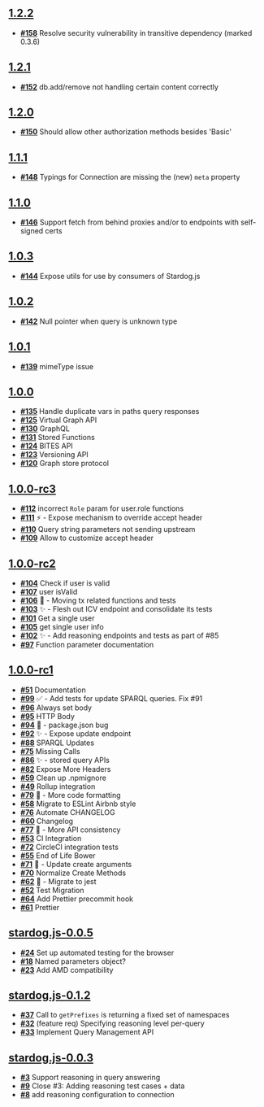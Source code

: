 
## [**1.2.2**](https://github.com/stardog-union/stardog.js/issues?milestone=16&state=open)
- [**#158**](https://github.com/stardog-union/stardog.js/issues/158) Resolve security vulnerability in transitive dependency (marked 0.3.6)

## [**1.2.1**](https://github.com/stardog-union/stardog.js/issues?milestone=15&state=open)
- [**#152**](https://github.com/stardog-union/stardog.js/issues/152) db.add/remove not handling certain content correctly

## [**1.2.0**](https://github.com/stardog-union/stardog.js/issues?milestone=14&state=closed)
- [**#150**](https://github.com/stardog-union/stardog.js/issues/150) Should allow other authorization methods besides 'Basic'

## [**1.1.1**](https://github.com/stardog-union/stardog.js/issues?milestone=13&state=closed)
- [**#148**](https://github.com/stardog-union/stardog.js/issues/148) Typings for Connection are missing the (new) `meta` property

## [**1.1.0**](https://github.com/stardog-union/stardog.js/issues?milestone=12&state=closed)
- [**#146**](https://github.com/stardog-union/stardog.js/issues/146) Support fetch from behind proxies and/or to endpoints with self-signed certs

## [**1.0.3**](https://github.com/stardog-union/stardog.js/issues?milestone=10&state=closed)
- [**#144**](https://github.com/stardog-union/stardog.js/issues/144) Expose utils for use by consumers of Stardog.js

## [**1.0.2**](https://github.com/stardog-union/stardog.js/issues?milestone=8&state=closed)
- [**#142**](https://github.com/stardog-union/stardog.js/issues/142) Null pointer when query is unknown type

## [**1.0.1**](https://github.com/stardog-union/stardog.js/issues?milestone=9&state=closed)
- [**#139**](https://github.com/stardog-union/stardog.js/issues/139) mimeType issue

## [**1.0.0**](https://github.com/stardog-union/stardog.js/issues?milestone=7&state=closed)
- [**#135**](https://github.com/stardog-union/stardog.js/issues/135) Handle duplicate vars in paths query responses
- [**#125**](https://github.com/stardog-union/stardog.js/issues/125) Virtual Graph API
- [**#130**](https://github.com/stardog-union/stardog.js/issues/130) GraphQL
- [**#131**](https://github.com/stardog-union/stardog.js/issues/131) Stored Functions
- [**#124**](https://github.com/stardog-union/stardog.js/issues/124) BITES API
- [**#123**](https://github.com/stardog-union/stardog.js/issues/123) Versioning API
- [**#120**](https://github.com/stardog-union/stardog.js/issues/120) Graph store protocol

## [**1.0.0-rc3**](https://github.com/stardog-union/stardog.js/issues?milestone=6&state=closed)
- [**#112**](https://github.com/stardog-union/stardog.js/issues/112) incorrect `Role` param for user.role functions
- [**#111**](https://github.com/stardog-union/stardog.js/issues/111) ⚡️ - Expose mechanism to override accept header
- [**#110**](https://github.com/stardog-union/stardog.js/issues/110) Query string parameters not sending upstream
- [**#109**](https://github.com/stardog-union/stardog.js/issues/109) Allow to customize accept header

## [**1.0.0-rc2**](https://github.com/stardog-union/stardog.js/issues?milestone=5&state=closed)
- [**#104**](https://github.com/stardog-union/stardog.js/issues/104) Check if user is valid
- [**#107**](https://github.com/stardog-union/stardog.js/issues/107) user isValid
- [**#106**](https://github.com/stardog-union/stardog.js/issues/106) 🔨 - Moving tx related functions and tests
- [**#103**](https://github.com/stardog-union/stardog.js/issues/103) ✨ - Flesh out ICV endpoint and consolidate its tests
- [**#101**](https://github.com/stardog-union/stardog.js/issues/101) Get a single user
- [**#105**](https://github.com/stardog-union/stardog.js/issues/105) get single user info
- [**#102**](https://github.com/stardog-union/stardog.js/issues/102) ✨ - Add reasoning endpoints and tests as part of #85
- [**#97**](https://github.com/stardog-union/stardog.js/issues/97) Function parameter documentation

## [**1.0.0-rc1**](https://github.com/stardog-union/stardog.js/issues?milestone=4&state=closed)
- [**#51**](https://github.com/stardog-union/stardog.js/issues/51) Documentation
- [**#99**](https://github.com/stardog-union/stardog.js/issues/99) ✅ - Add tests for update SPARQL queries. Fix #91
- [**#96**](https://github.com/stardog-union/stardog.js/issues/96) Always set body
- [**#95**](https://github.com/stardog-union/stardog.js/issues/95) HTTP Body
- [**#94**](https://github.com/stardog-union/stardog.js/issues/94) 🐛 - package.json bug
- [**#92**](https://github.com/stardog-union/stardog.js/issues/92) ✨ - Expose update endpoint
- [**#88**](https://github.com/stardog-union/stardog.js/issues/88) SPARQL Updates
- [**#75**](https://github.com/stardog-union/stardog.js/issues/75) Missing Calls
- [**#86**](https://github.com/stardog-union/stardog.js/issues/86) ✨ - stored query APIs
- [**#82**](https://github.com/stardog-union/stardog.js/issues/82) Expose More Headers
- [**#59**](https://github.com/stardog-union/stardog.js/issues/59) Clean up .npmignore
- [**#49**](https://github.com/stardog-union/stardog.js/issues/49) Rollup integration
- [**#79**](https://github.com/stardog-union/stardog.js/issues/79) 🎨 - More code formatting
- [**#58**](https://github.com/stardog-union/stardog.js/issues/58) Migrate to ESLint Airbnb style
- [**#76**](https://github.com/stardog-union/stardog.js/issues/76) Automate CHANGELOG
- [**#60**](https://github.com/stardog-union/stardog.js/issues/60) Changelog
- [**#77**](https://github.com/stardog-union/stardog.js/issues/77) 🎨 - More API consistency
- [**#53**](https://github.com/stardog-union/stardog.js/issues/53) CI Integration
- [**#72**](https://github.com/stardog-union/stardog.js/issues/72) CircleCI integration tests
- [**#55**](https://github.com/stardog-union/stardog.js/issues/55) End of Life Bower
- [**#71**](https://github.com/stardog-union/stardog.js/issues/71) 🛁 - Update create arguments
- [**#70**](https://github.com/stardog-union/stardog.js/issues/70) Normalize Create Methods
- [**#62**](https://github.com/stardog-union/stardog.js/issues/62) 💄 - Migrate to jest
- [**#52**](https://github.com/stardog-union/stardog.js/issues/52) Test Migration
- [**#64**](https://github.com/stardog-union/stardog.js/issues/64) Add Prettier precommit hook
- [**#61**](https://github.com/stardog-union/stardog.js/issues/61) Prettier

## [**stardog.js-0.0.5**](https://github.com/stardog-union/stardog.js/issues?milestone=2&state=closed)
- [**#24**](https://github.com/stardog-union/stardog.js/issues/24) Set up automated testing for the browser
- [**#18**](https://github.com/stardog-union/stardog.js/issues/18) Named parameters object?
- [**#23**](https://github.com/stardog-union/stardog.js/issues/23) Add AMD compatibility

## [**stardog.js-0.1.2**](https://github.com/stardog-union/stardog.js/issues?milestone=3&state=closed)
- [**#37**](https://github.com/stardog-union/stardog.js/issues/37) Call to `getPrefixes` is returning a fixed set of namespaces
- [**#32**](https://github.com/stardog-union/stardog.js/issues/32) (feature req) Specifying reasoning level per-query
- [**#33**](https://github.com/stardog-union/stardog.js/issues/33) Implement Query Management API

## [**stardog.js-0.0.3**](https://github.com/stardog-union/stardog.js/issues?milestone=1&state=closed)
- [**#3**](https://github.com/stardog-union/stardog.js/issues/3) Support reasoning in query answering
- [**#9**](https://github.com/stardog-union/stardog.js/issues/9) Close #3: Adding reasoning test cases + data
- [**#8**](https://github.com/stardog-union/stardog.js/issues/8) add reasoning configuration to connection
